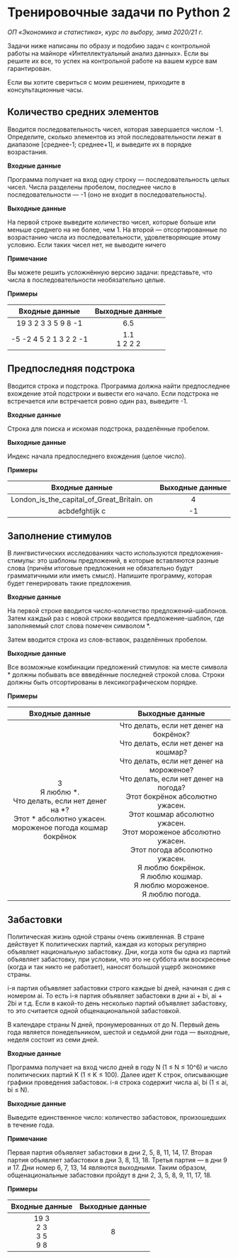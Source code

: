 # Тренировочные задачи по Python 2
_ОП «Экономика и статистика», курс по выбору, зима 2020/21 г._

Задачи ниже написаны по образу и подобию задач с контрольной работы на майноре «Интеллектуальный анализ данных». Если вы решите их все, то успех на контрольной работе на вашем курсе вам гарантирован.

Если вы хотите свериться с моим решением, приходите в консультационные часы.

## Количество средних элементов

Вводится последовательность чисел, которая завершается числом -1. Определите, сколько элементов из этой последовательности лежат в диапазоне [среднее-1; среднее+1], и выведите их в порядке возрастания.

__Входные данные__

Программа получает на вход одну строку — последовательность целых чисел. Числа разделены пробелом, последнее число в последовательности — -1 (оно не входит в последовательность).

__Выходные данные__

На первой строке выведите количество чисел, которые больше или меньше среднего на не более, чем 1. На второй — отсортированные по возрастанию числа из последовательности, удовлетворяющие этому условию. Если таких чисел нет, не выводите ничего

__Примечание__

Вы можете решить усложнённую версию задачи: представьте, что числа в последовательности необязательно целые.

__Примеры__

|Входные данные        |Выходные данные|
|:--------------------:|:-------------:|
|19 3 2 3 3 5 9 8 -1   |6.5            |
|-5 -2 4 5 2 1 3 2 2 -1|1.1<br>1 2 2 2 |


## Предпоследняя подстрока

Вводится строка и подстрока. Программа должна найти предпоследнее вхождение этой подстроки и вывести его начало. Если подстрока не встречается или встречается ровно один раз, выведите -1.

__Входные данные__

Строка для поиска и искомая подстрока, разделённые пробелом.

__Выходные данные__

Индекс начала предпоследнего вхождения (целое число).

__Примеры__

|Входные данные                            |Выходные данные|
|:----------------------------------------:|:-------------:|
|London_is_the_capital_of_Great_Britain. on|4              |
|acbdefghtijk c                            |-1             |

## Заполнение стимулов

В лингвистических исследованиях часто используются предложения-стимулы: это шаблоны предложений, в которые вставляются разные слова (причём итоговые предложения не обязательно будут грамматичными или иметь смысл). Напишите программу, которая будет генерировать такие предложения.

__Входные данные__

На первой строке вводится число-количество предложений-шаблонов. Затем каждый раз с новой строки вводится предложение-шаблон, где заполняемый слот слова помечен символом *.

Затем вводится строка из слов-вставок, разделённых пробелом.

__Выходные данные__

Все возможные комбинации предложений стимулов: на месте символа * должны побывать все ввведённые последней строкой слова. Строки должны быть отсортированы в лексикографическом порядке.

__Примеры__

|Входные данные                            |Выходные данные|
|:----------------------------------------:|:-------------:|
|3<br>Я люблю *.<br>Что делать, если нет денег на *?<br>Этот * абсолютно ужасен.<br>мороженое погода кошмар бокрёнок|Что делать, если нет денег на бокрёнок?<br>Что делать, если нет денег на кошмар?<br>Что делать, если нет денег на мороженое?<br>Что делать, если нет денег на погода?<br>Этот бокрёнок абсолютно ужасен.<br>Этот кошмар абсолютно ужасен.<br>Этот мороженое абсолютно ужасен.<br>Этот погода абсолютно ужасен.<br>Я люблю бокрёнок.<br>Я люблю кошмар.<br>Я люблю мороженое.<br>Я люблю погода.|


## Забастовки

Политическая жизнь одной страны очень оживленная. В стране действует K политических партий, каждая из которых регулярно объявляет национальную забастовку. Дни, когда хотя бы одна из партий объявляет забастовку, при условии, что это не суббота или воскресенье (когда и так никто не работает), наносят большой ущерб экономике страны.

i-я партия объявляет забастовки строго каждые bi дней, начиная с дня с номером ai. То есть i-я партия объявляет забастовки в дни ai + bi, ai + 2bi  и т.д. Если в какой-то день несколько партий объявляет забастовку, то это считается одной общенациональной забастовкой.

В календаре страны N дней, пронумерованных от до N. Первый день года является понедельником, шестой и седьмой дни года — выходные, неделя состоит из семи дней.

__Входные данные__

Программа получает на вход число дней в году N (1 ≤ N ≤ 10^6) и число политических партий K (1 ≤ K ≤ 100). Далее идет K строк, описывающие графики проведения забастовок. i-я строка содержит числа ai, bi (1 ≤ ai, bi ≤ N).

__Выходные данные__

Выведите единственное число: количество забастовок, произошедших в течение года.

__Примечание__

Первая партия объявляет забастовки в дни 2, 5, 8, 11, 14, 17. Вторая партия объявляет забастовки в дни 3, 8, 13, 18. Третья партия — в дни 9 и 17. Дни номер 6, 7, 13, 14 являются выходными. Таким образом, общенациональные забастовки пройдут в дни 2, 3, 5, 8, 9, 11, 17, 18.

__Примеры__

|Входные данные|Выходные данные|
|:------------:|:-------------:|
|19 3<br>2 3<br>3 5<br>9 8|8|